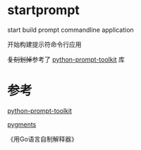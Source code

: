 # startprompt

start build prompt commandline application

开始构建提示符命令行应用

~~复刻划掉~~参考了 [python-prompt-toolkit](https://github.com/prompt-toolkit/python-prompt-toolkit) 库

# 参考

[python-prompt-toolkit](https://github.com/prompt-toolkit/python-prompt-toolkit)

[pygments](https://github.com/pygments/pygments)

《用Go语言自制解释器》
